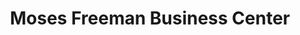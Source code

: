 ---
title: "Moses Freeman Business Center"
url: /gbarnga/moses-freeman-business-center/
shop: Lebensmittel
---